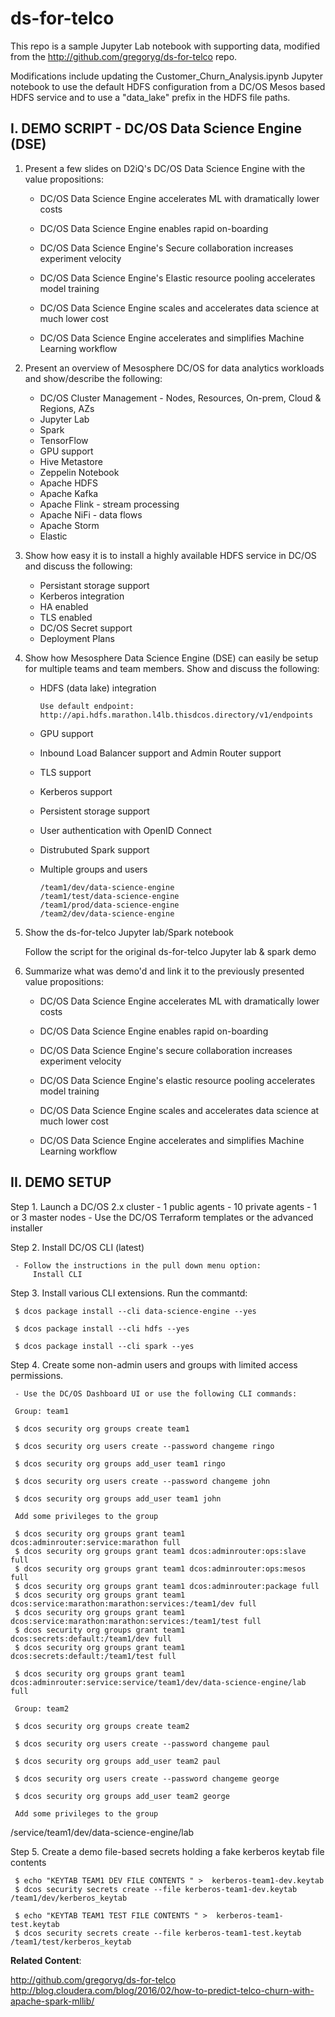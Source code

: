 # ds-for-telco

This repo is a sample Jupyter Lab notebook with supporting data, modified from the http://github.com/gregoryg/ds-for-telco repo.

Modifications include updating the Customer_Churn_Analysis.ipynb Jupyter notebook to use the default HDFS configuration from a DC/OS Mesos based HDFS service and to use a "data_lake" prefix in the HDFS file paths.

## I. DEMO SCRIPT - DC/OS Data Science Engine (DSE) 

1. Present a few slides on D2iQ's DC/OS Data Science Engine with the value propositions:

     - DC/OS Data Science Engine accelerates ML with dramatically lower costs

     - DC/OS Data Science Engine enables rapid on-boarding

     - DC/OS Data Science Engine's Secure collaboration increases experiment velocity

     - DC/OS Data Science Engine's Elastic resource pooling accelerates model training

     - DC/OS Data Science Engine scales and accelerates data science at much lower cost

     - DC/OS Data Science Engine accelerates and simplifies Machine Learning workflow

2. Present an overview of Mesosphere DC/OS for data analytics workloads and show/describe the following:

     - DC/OS Cluster Management - Nodes, Resources, On-prem, Cloud & Regions, AZs
     - Jupyter Lab
     - Spark
     - TensorFlow
     - GPU support
     - Hive Metastore
     - Zeppelin Notebook
     - Apache HDFS
     - Apache Kafka
     - Apache Flink - stream processing
     - Apache NiFi - data flows
     - Apache Storm
     - Elastic

3. Show how easy it is to install a highly available HDFS service in DC/OS and discuss the following:

     - Persistant storage support
     - Kerberos integration
     - HA enabled
     - TLS enabled
     - DC/OS Secret support
     - Deployment Plans

4. Show how Mesosphere Data Science Engine (DSE) can easily be setup for multiple teams and team members. Show and discuss the following:

     - HDFS (data lake) integration

          ```Use default endpoint: http://api.hdfs.marathon.l4lb.thisdcos.directory/v1/endpoints```

     - GPU support
     - Inbound Load Balancer support and Admin Router support
     - TLS support
     - Kerberos support
     - Persistent storage support
     - User authentication with OpenID Connect
     - Distrubuted Spark support
     - Multiple groups and users

          ```
          /team1/dev/data-science-engine
          /team1/test/data-science-engine
          /team1/prod/data-science-engine
          /team2/dev/data-science-engine
          ```

5. Show the ds-for-telco Jupyter lab/Spark notebook

     Follow the script for the original ds-for-telco Jupyter lab & spark demo

6. Summarize what was demo'd and link it to the previously presented value propositions:

     - DC/OS Data Science Engine accelerates ML with dramatically lower costs

     - DC/OS Data Science Engine enables rapid on-boarding

     - DC/OS Data Science Engine's secure collaboration increases experiment velocity

     - DC/OS Data Science Engine's elastic resource pooling accelerates model training

     - DC/OS Data Science Engine scales and accelerates data science at much lower cost

     - DC/OS Data Science Engine accelerates and simplifies Machine Learning workflow



## II. DEMO SETUP

Step 1. Launch a DC/OS 2.x cluster
     - 1 public agents
     - 10 private agents
     - 1 or 3 master nodes
     - Use the DC/OS Terraform templates or the advanced installer


Step 2. Install DC/OS CLI (latest)

     - Follow the instructions in the pull down menu option:
         Install CLI

Step 3. Install various CLI extensions. Run the commantd:

     $ dcos package install --cli data-science-engine --yes

     $ dcos package install --cli hdfs --yes

     $ dcos package install --cli spark --yes


Step 4. Create some non-admin users and groups with limited access permissions.

     - Use the DC/OS Dashboard UI or use the following CLI commands:

     Group: team1

     $ dcos security org groups create team1

     $ dcos security org users create --password changeme ringo

     $ dcos security org groups add_user team1 ringo

     $ dcos security org users create --password changeme john

     $ dcos security org groups add_user team1 john

     Add some privileges to the group

     $ dcos security org groups grant team1 dcos:adminrouter:service:marathon full
     $ dcos security org groups grant team1 dcos:adminrouter:ops:slave full
     $ dcos security org groups grant team1 dcos:adminrouter:ops:mesos full
     $ dcos security org groups grant team1 dcos:adminrouter:package full
     $ dcos security org groups grant team1 dcos:service:marathon:marathon:services:/team1/dev full
     $ dcos security org groups grant team1 dcos:service:marathon:marathon:services:/team1/test full
     $ dcos security org groups grant team1 dcos:secrets:default:/team1/dev full
     $ dcos security org groups grant team1 dcos:secrets:default:/team1/test full

     $ dcos security org groups grant team1 dcos:adminrouter:service:service/team1/dev/data-science-engine/lab full

     Group: team2

     $ dcos security org groups create team2

     $ dcos security org users create --password changeme paul

     $ dcos security org groups add_user team2 paul

     $ dcos security org users create --password changeme george

     $ dcos security org groups add_user team2 george

     Add some privileges to the group



/service/team1/dev/data-science-engine/lab


Step 5. Create a demo file-based secrets holding a fake kerberos keytab file contents

     $ echo "KEYTAB TEAM1 DEV FILE CONTENTS " >  kerberos-team1-dev.keytab
     $ dcos security secrets create --file kerberos-team1-dev.keytab /team1/dev/kerberos_keytab

     $ echo "KEYTAB TEAM1 TEST FILE CONTENTS " >  kerberos-team1-test.keytab
     $ dcos security secrets create --file kerberos-team1-test.keytab /team1/test/kerberos_keytab

<b>Related Content</b>:<br>

http://github.com/gregoryg/ds-for-telco
<br>
http://blog.cloudera.com/blog/2016/02/how-to-predict-telco-churn-with-apache-spark-mllib/

